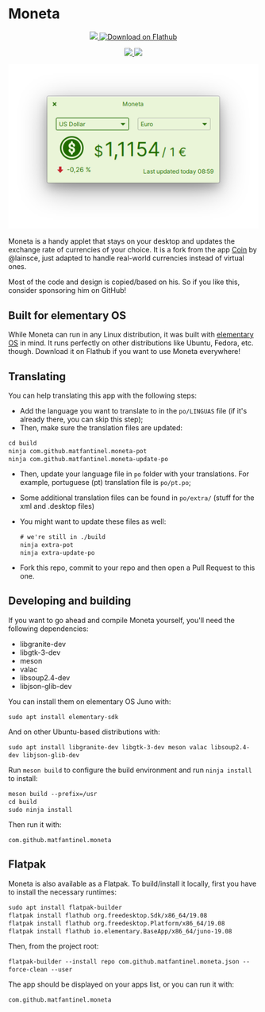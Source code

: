 # Moneta
<p align="center">
    <a href="https://appcenter.elementary.io/com.github.matfantinel.moneta" target="_blank">
        <img src="https://appcenter.elementary.io/badge.svg">
    </a>
    <a href='https://flathub.org/apps/details/com.github.matfantinel.moneta' target="_blank"><img width='150' alt='Download on Flathub' src='https://flathub.org/assets/badges/flathub-badge-en.png'/></a>
</p>

<p align="center">
  <a href="https://github.com/matfantinel/moneta/blob/master/COPYING">
    <img src="https://img.shields.io/badge/License-GPL%20v3-blue.svg">
  </a>
  <a href="https://travis-ci.com/matfantinel/moneta">
    <img src="https://travis-ci.org/matfantinel/moneta.svg?branch=master">
  </a>
</p>

<p align="center">
    <img src="data/screenshots/Main.png" alt="Screenshot" />
</p>

Moneta is a handy applet that stays on your desktop and updates the exchange rate of currencies of your choice. It is a fork from the app [Coin](https://github.com/lainsce/coin/) by @lainsce, just adapted to handle real-world currencies instead of virtual ones.

Most of the code and design is copied/based on his. So if you like this, consider sponsoring him on GitHub!

## Built for elementary OS

While Moneta can run in any Linux distribution, it was built with [elementary OS] in mind. It runs perfectly on other distributions like Ubuntu, Fedora, etc. though. Download it on Flathub if you want to use Moneta everywhere!

## Translating

You can help translating this app with the following steps:

* Add the language you want to translate to in the `po/LINGUAS` file (if it's already there, you can skip this step);
* Then, make sure the translation files are updated:
```shell
cd build
ninja com.github.matfantinel.moneta-pot
ninja com.github.matfantinel.moneta-update-po
```
* Then, update your language file in `po` folder with your translations. For example, portuguese (pt) translation file is `po/pt.po`;
* Some additional translation files can be found in `po/extra/` (stuff for the xml and .desktop files)
* You might want to update these files as well:
  
  ```shell
  # we're still in ./build
  ninja extra-pot
  ninja extra-update-po
  ```
* Fork this repo, commit to your repo and then open a Pull Request to this one.

## Developing and building

If you want to go ahead and compile Moneta yourself, you'll need the following dependencies:

* libgranite-dev
* libgtk-3-dev
* meson
* valac
* libsoup2.4-dev
* libjson-glib-dev

You can install them on elementary OS Juno with:

```shell
sudo apt install elementary-sdk
```

And on other Ubuntu-based distributions with:

```shell
sudo apt install libgranite-dev libgtk-3-dev meson valac libsoup2.4-dev libjson-glib-dev
```

Run `meson build` to configure the build environment and run `ninja install`
to install:

```shell
meson build --prefix=/usr
cd build
sudo ninja install
```

Then run it with:

```shell
com.github.matfantinel.moneta
```

## Flatpak

Moneta is also available as a Flatpak. To build/install it locally, first you have to install the necessary runtimes:

```shell
sudo apt install flatpak-builder
flatpak install flathub org.freedesktop.Sdk/x86_64/19.08
flatpak install flathub org.freedesktop.Platform/x86_64/19.08
flatpak install flathub io.elementary.BaseApp/x86_64/juno-19.08
```

Then, from the project root:

```shell
flatpak-builder --install repo com.github.matfantinel.moneta.json --force-clean --user
```

The app should be displayed on your apps list, or you can run it with:
```shell
com.github.matfantinel.moneta
```

[elementary OS]: https://elementary.io
